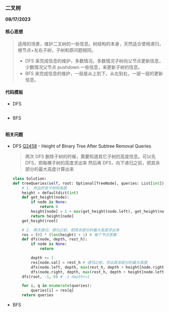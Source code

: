 ### 二叉树

**08/17/2023**

#### 核心思想

> 适用的场景，维护二叉树的一些信息。树结构的本身，天然适合使用递归，根节点+左右子树，子树和原问题相同。
>
> -   DFS 来完成信息的维护，多数情况。多数情况子树向父节点更新信息，少数情况父节点 pushdown 一些信息，来更新子树的信息。
> -   BFS 来完成信息的维护，一般是从上到下，从左到右，一层一层的更新信息。

#### 代码模板

-   DFS

```python

```

-   BFS

```python

```

#### 相关问题

-   DFS
    [Q2458] - Height of Binary Tree After Subtree Removal Queries

    > 两次 DFS
    > 删除子树的时候，需要知道其它子树的高度信息。可以先 DFS，把每棵子树的高度求出来
    > 然后再 DFS，向下递归之前，把其余部分的最大高度计算出来

    ```python
    class Solution:
    def treeQueries(self, root: Optional[TreeNode], queries: List[int]) -> List[int]:
        # 1. 求出所有子树的高度
        height = defaultdict(int)
        def get_height(node):
            if node is None:
                return 0
            height[node] = 1 + max(get_height(node.left), get_height(node.right))
            return height[node]
        get_height(root)

        # 2. 再次递归，递归之前，把其余部分的最大高度求出来
        res = [0] * (len(height) + 1) # 每个节点答案
        def dfs(node, depth, rest_h):
            if node is None:
                return

            depth += 1
            res[node.val] = rest_h # 递归之前，求出其余部分的最大高度
            dfs(node.left, depth, max(rest_h, depth + height[node.right]))
            dfs(node.right, depth, max(rest_h, depth + height[node.left]))
        dfs(root, -1, 0) # -1 depth+=1

        for i, q in enumerate(queries):
            queries[i] = res[q]
        return queries
    ```

-   BFS

[//]: #
[Q2458]: https://leetcode.com/problems/height-of-binary-tree-after-subtree-removal-queries/
